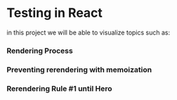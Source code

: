 # Testing in React

in this project we will be able to visualize topics such as: 

### Rendering Process
### Preventing rerendering with memoization
### Rerendering Rule #1 until Hero